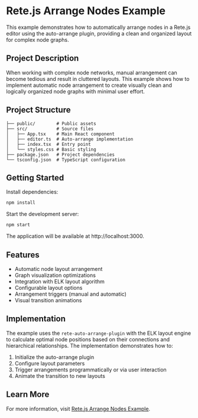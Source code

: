 # Rete.js Arrange Nodes Example

This example demonstrates how to automatically arrange nodes in a Rete.js editor using the auto-arrange plugin, providing a clean and organized layout for complex node graphs.

## Project Description

When working with complex node networks, manual arrangement can become tedious and result in cluttered layouts. This example shows how to implement automatic node arrangement to create visually clean and logically organized node graphs with minimal user effort.

## Project Structure

```
├── public/        # Public assets
├── src/           # Source files
│   ├── App.tsx    # Main React component
│   ├── editor.ts  # Auto-arrange implementation
│   ├── index.tsx  # Entry point
│   └── styles.css # Basic styling
├── package.json   # Project dependencies
└── tsconfig.json  # TypeScript configuration
```

## Getting Started

Install dependencies:

```bash
npm install
```

Start the development server:

```bash
npm start
```

The application will be available at http://localhost:3000.

## Features

- Automatic node layout arrangement
- Graph visualization optimizations
- Integration with ELK layout algorithm
- Configurable layout options
- Arrangement triggers (manual and automatic)
- Visual transition animations

## Implementation

The example uses the `rete-auto-arrange-plugin` with the ELK layout engine to calculate optimal node positions based on their connections and hierarchical relationships. The implementation demonstrates how to:

1. Initialize the auto-arrange plugin
2. Configure layout parameters
3. Trigger arrangements programmatically or via user interaction
4. Animate the transition to new layouts

## Learn More

For more information, visit [Rete.js Arrange Nodes Example](https://retejs.org/examples/arrange). 